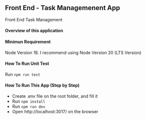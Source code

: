 ## Front End - Task Managemenent App

Front End Task Management

#### Overview of this application

#### Minimun Requirement

Node Version 18. I recommend using Node Version 20 (LTS Version)

#### How To Run Unit Test

Run <code>npm run test</code>

#### How To Run This App (Step by Step)

<ul>
  <li>Create .env file on the root folder, and fill it</li>
  <li>Run <code>npm install</code></li>
  <li>Run <code>npm run dev</code></li>
  <li>Open http://localhost:3017/ on the browser</li>
</ul>
